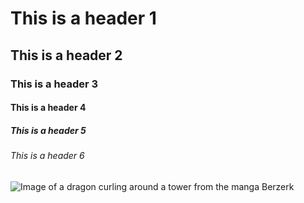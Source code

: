# This is a header 1
## This is a header 2
### This is a header 3
#### This is a header 4
##### This is a header 5
###### This is a header 6

![Image of a dragon curling around a tower from the manga Berzerk](https://i.pinimg.com/originals/e5/cb/cd/e5cbcd05f87147c1afbe3483566e46ee.jpg)
